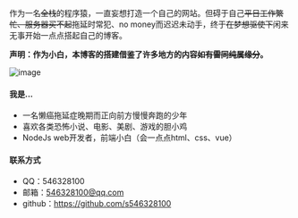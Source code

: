 作为一名~~全栈~~的程序猿，一直妄想打造一个自己的网站。但碍于自己~~平日工作繁忙、服务器买不起~~拖延时常犯、no money而迟迟未动手，终于~~在梦想驱使下~~闲来无事开始一点点搭起自己的博客。

**声明：作为小白，本博客的搭建借鉴了许多地方的内容~~如有雷同纯属缘分~~。**

![image](http://img.mp.itc.cn/upload/20170408/46be066733824073a8872289e08be143_th.jpeg)

#### 我是...

- 一名懒癌拖延症晚期而正向前方慢慢奔跑的少年
- 喜欢各类恐怖小说、电影、美剧、游戏的胆小鸡
- NodeJs web开发者，前端小白（会一点点html、css、vue）

#### 联系方式

- QQ：546328100
- 邮箱：546328100@qq.com
- github：https://github.com/s546328100